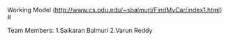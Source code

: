 Working Model (http://www.cs.odu.edu/~sbalmuri/FindMyCar/index1.html) #

Team Members: 
1.Saikaran Balmuri
2.Varun Reddy 




